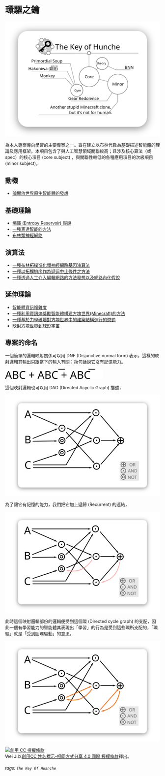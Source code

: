 # 環驅之鑰

![](./img/title.svg)

為本人專案導向學習的主要專案之一。旨在建立以布林代數為基礎描述智能體的理論及應用框架。本項目包含了與人工智慧領域關聯較高；且涉及核心算法（或 spec）的核心項目 (core subject) ，與關聯性較低的各種應用項目的次級項目 (minor subject)。

## 動機
- [論開放世界原生智能體的發想](./core/The_Idea_of_Native_Agents_in_a_Voxel_World/README.md)
## 基礎理論

- [熵庫 (Entropy Reservoir) 假說](./core/Entropy_Reservoir_Hypothesis/README.md)
- [一種表達智能的方法](./core/A_Kind_of_Way_to_Express_Intelligence/README.md)
- [布林類神經網路](./core/Boolean_Neural_Network/README.md)

## 演算法

- [一種布林拓撲進化類神經網路基因演算法](./core/A_Kind_of_Algorithm_that_Boolean_Neuroevolution_of_Augmenting_Topologies/README.md)
- [一種以拓撲排序作為遞迴中止條件之方法](./core/A_Kind_of_Method_to_Interrupt_Recursion_by_Topological_Sorting/README.md)
- [一種透過人工介入編輯網路的方法發想以及網路內化假說](./core/A_Kind_of_Method_Which_Network_Editing_Intervened_by_Human_and_the_Hypothesis_of_Network_Internalization/README.md)

## 延伸理論

- [智能體資訊複雜度](./core/The_Complexity_of_Information_Flow_in_the_Agents/README.md)
- [一種利用資訊熵獎勵智能體構建方塊世界(Minecraft)的方法](./core/A_Way_to_Reward_Agent_Which_Constructed_Voxel_World_Minecraft_by_Shannon_Entropy/README.md)
- [ 一種基於力學破壞對方塊世界中的建築結構進行的懲罰](./core/A_Kind_of_Algorithm_that_Architectural_Construction_Punishment_by_Mechanical_Failure_in_Voxel_World/README.md)
- [映射方塊世界到球形宇宙](./core/Mapping_Voxel_World_to_Sphere_Universe/README.md)


## 專案的命名

一個簡單的邏輯映射關係可以用 DNF (Disjunctive normal form) 表示，這樣的映射邏輯其輸出只跟當下的輸入有關；換句話說它沒有記憶能力。

![ABC + ABC' + AB'C](./img/simple_dnf.svg)

這個映射邏輯也可以用 DAG (Directed Acyclic Graph) 描述，

![](./img/simple_dag.svg)

為了讓它有記憶的能力，我們把它加上遞歸 (Recurrent) 的連結，

![](./img/simple_dag_recurrent.svg)

此時這個映射邏輯部份的邏輯便受到這個環 (Directed cycle graph) 的支配，因此一個有學習能力的智能體其表現出「學習」的行為是受到這些環所支配的，「環驅」就是「受到圖環驅動」的意思。

![](./img/simple_dcg.svg)

[![創用 CC 授權條款](https://i.creativecommons.org/l/by-sa/4.0/88x31.png)](http://creativecommons.org/licenses/by-sa/4.0/)  
Wei Ji以[創用CC 姓名標示-相同方式分享 4.0 國際 授權條款](http://creativecommons.org/licenses/by-sa/4.0/)釋出。

###### tags: `The Key Of Huanche` 

